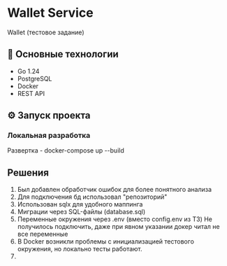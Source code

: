 # Wallet Service

Wallet (тестовое задание)

## 🚀 Основные технологии
- Go 1.24
- PostgreSQL
- Docker
- REST API

## ⚙️ Запуск проекта

### Локальная разработка
Развертка - docker-compose up --build

## Решения
1. Был добавлен обработчик ошибок для более понятного анализа
2. Для подключения бд использовал "репозиторий"
3. Использован sqlx для удобного маппинга
4. Миграции через SQL-файлы (database.sql)
5. Переменные окружения через .env (вместо config.env из ТЗ)
Не получилось подключить, даже при явном указании докер читал не все переменные
6. В Docker возникли проблемы с инициализацией тестового окружения, но локально
тесты работают.
7. 